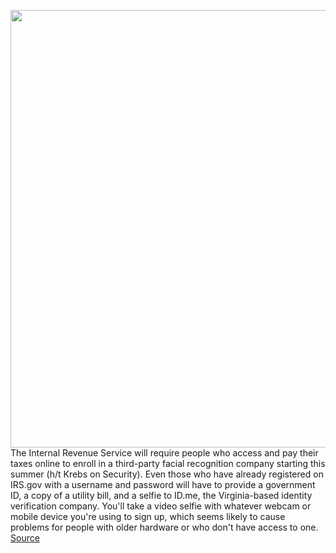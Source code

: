 <img src='https://cdn.vox-cdn.com/thumbor/U8K_Yxu6enG5uygUMkSp-TMZ_UM=/0x0:2040x1360/1200x800/filters:focal(857x517:1183x843)/cdn.vox-cdn.com/uploads/chorus_image/image/70414176/acastro_180730_1777_facial_recognition_0001.0.jpg' width='700px' /><br/>
The Internal Revenue Service will require people who access and pay their taxes online to enroll in a third-party facial recognition company starting this summer (h/t Krebs on Security). Even those who have already registered on IRS.gov with a username and password will have to provide a government ID, a copy of a utility bill, and a selfie to ID.me, the Virginia-based identity verification company. You'll take a video selfie with whatever webcam or mobile device you're using to sign up, which seems likely to cause problems for people with older hardware or who don't have access to one.
<a href='https://www.theverge.com/2022/1/20/22893057/irs-facial-recognition-taxes-online-idme-identity'> Source <a/>